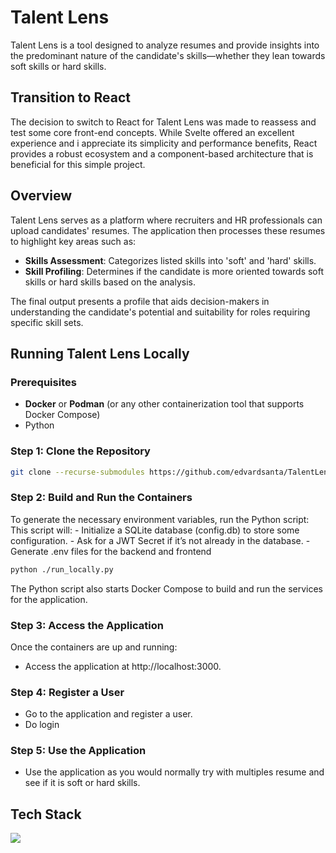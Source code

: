 # Talent Lens

Talent Lens is a tool designed to analyze resumes and provide insights into the predominant nature of the candidate's skills—whether they lean towards soft skills or hard skills. 


## Transition to React

The decision to switch to React for Talent Lens was made to reassess and test some core front-end concepts. While Svelte offered an excellent experience and i appreciate its simplicity and performance benefits, React provides a robust ecosystem and a component-based architecture that is beneficial for this simple project.


## Overview

Talent Lens serves as a platform where recruiters and HR professionals can upload candidates' resumes. The application then processes these resumes to highlight key areas such as:

- **Skills Assessment**: Categorizes listed skills into 'soft' and 'hard' skills.
- **Skill Profiling**: Determines if the candidate is more oriented towards soft skills or hard skills based on the analysis.

The final output presents a profile that aids decision-makers in understanding the candidate's potential and suitability for roles requiring specific skill sets.


## Running Talent Lens Locally

### Prerequisites
- **Docker** or **Podman** (or any other containerization tool that supports Docker Compose)
- Python

### Step 1: Clone the Repository
``` bash
git clone --recurse-submodules https://github.com/edvardsanta/TalentLens.git
```
### Step 2: Build and Run the Containers
To generate the necessary environment variables, run the Python script:
This script will:
    - Initialize a SQLite database (config.db) to store some configuration.
    - Ask for a JWT Secret if it’s not already in the database.
    - Generate .env files for the backend and frontend
``` bash
python ./run_locally.py
```
The Python script also starts Docker Compose to build and run the services for the application.

### Step 3: Access the Application
Once the containers are up and running:
- Access the application at http://localhost:3000.

### Step 4: Register a User
- Go to the application and register a user.
- Do login

### Step 5: Use the Application
- Use the application as you would normally try with multiples resume and see if it is soft or hard skills.


## Tech Stack
<img src="https://skillicons.dev/icons?i=go,cs,react,javascript,typescript,bootstrap,scss,mongo,postgres,sqlite,rabbitmq" /><br>
